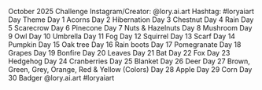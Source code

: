 

October 2025 Challenge
Instagram/Creator: @lory.ai.art
Hashtag: #loryaiart
Day	Theme
Day 1	Acorns
Day 2	Hibernation
Day 3	Chestnut
Day 4	Rain
Day 5	Scarecrow
Day 6	Pinecone
Day 7	Nuts & Hazelnuts
Day 8	Mushroom
Day 9	Owl
Day 10	Umbrella
Day 11	Fog
Day 12	Squirrel
Day 13	Scarf
Day 14	Pumpkin
Day 15	Oak tree
Day 16	Rain boots
Day 17	Pomegranate
Day 18	Grapes
Day 19	Bonfire
Day 20	Leaves
Day 21	Bat
Day 22	Fox
Day 23	Hedgehog
Day 24	Cranberries
Day 25	Blanket
Day 26	Deer
Day 27	Brown, Green, Grey, Orange, Red & Yellow (Colors)
Day 28	Apple
Day 29	Corn
Day 30	Badger
@lory.ai.art
#loryaiart